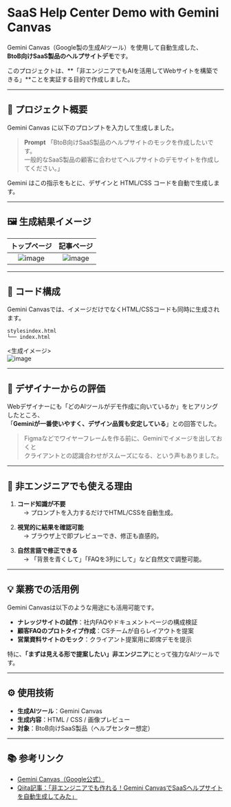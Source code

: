 # SaaS Help Center Demo with Gemini Canvas

Gemini Canvas（Google製の生成AIツール）を使用して自動生成した、  
**BtoB向けSaaS製品のヘルプサイトデモ**です。

このプロジェクトは、**「非エンジニアでもAIを活用してWebサイトを構築できる」**ことを実証する目的で作成しました。

---

## 🎯 プロジェクト概要

Gemini Canvas に以下のプロンプトを入力して生成しました。

> **Prompt**
> 「BtoB向けSaaS製品のヘルプサイトのモックを作成したいです。  
> 一般的なSaaS製品の顧客に合わせてヘルプサイトのデモサイトを作成してください。」

Gemini はこの指示をもとに、デザインと HTML/CSS コードを自動で生成します。

---

## 🖼️ 生成結果イメージ

| トップページ | 記事ページ |
|:--:|:--:|
| ![image](https://qiita-image-store.s3.ap-northeast-1.amazonaws.com/0/1303394/c39d5527-94d6-4b18-8639-ee34e681879d.png) | ![image](https://qiita-image-store.s3.ap-northeast-1.amazonaws.com/0/1303394/9a7a4ec9-73fe-4a2e-92cb-e852e33f292a.png) |

---

## 📂 コード構成

Gemini Canvasでは、イメージだけでなくHTML/CSSコードも同時に生成されます。


```plaintext
stylesindex.html
└── index.html
```

<生成イメージ>  
![image](https://qiita-image-store.s3.ap-northeast-1.amazonaws.com/0/1303394/1b522300-c46e-4990-9012-7458a6a0e190.png)

---

## 💬 デザイナーからの評価

Webデザイナーにも「どのAIツールがデモ作成に向いているか」をヒアリングしたところ、  
「**Geminiが一番使いやすく、デザイン品質も安定している**」との回答でした。

> Figmaなどでワイヤーフレームを作る前に、Geminiでイメージを出しておくと  
> クライアントとの認識合わせがスムーズになる、という声もありました。

---

## 🧩 非エンジニアでも使える理由

1. **コード知識が不要**  
　→ プロンプトを入力するだけでHTML/CSSを自動生成。

2. **視覚的に結果を確認可能**  
　→ ブラウザ上で即プレビューでき、修正も直感的。

3. **自然言語で修正できる**  
　→ 「背景を青くして」「FAQを3列にして」など自然文で調整可能。

---

## 💡 業務での活用例

Gemini Canvasは以下のような用途にも活用可能です。

- **ナレッジサイトの試作**：社内FAQやドキュメントページの構成検証  
- **顧客FAQのプロトタイプ作成**：CSチームが自らレイアウトを提案  
- **営業資料サイトのモック**：クライアント提案用に即席デモを提示  

特に、**「まずは見える形で提案したい」非エンジニア**にとって強力なAIツールです。

---

## ⚙️ 使用技術

- **生成AIツール**：Gemini Canvas  
- **生成内容**：HTML / CSS / 画像プレビュー  
- **対象**：BtoB向けSaaS製品（ヘルプセンター想定）

---

## 📚 参考リンク

- [Gemini Canvas（Google公式）](https://gemini.google.com/canvas)
- [Qiita記事：「非エンジニアでも作れる！Gemini CanvasでSaaSヘルプサイトを自動生成してみた」](https://qiita.com/MaSi1031/items/f218e86cb7b9187142a2) 